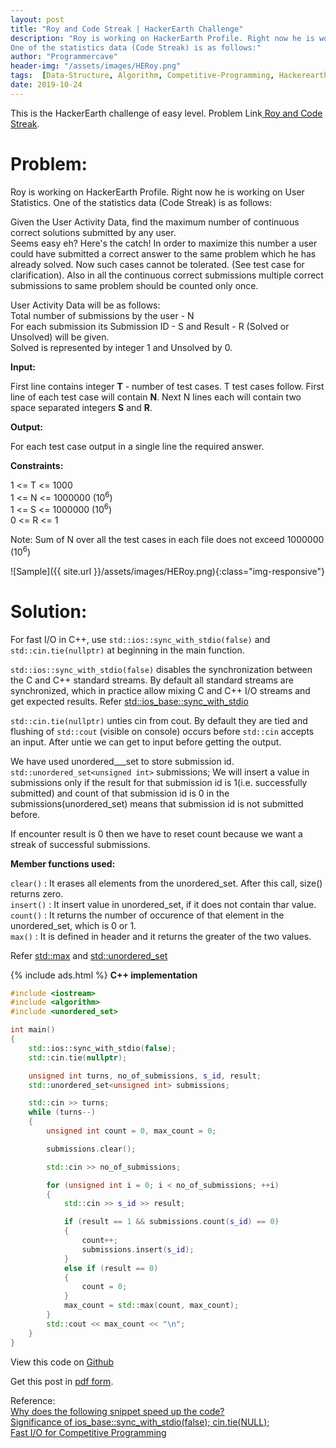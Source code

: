 ```yaml
---
layout: post
title: "Roy and Code Streak | HackerEarth Challenge"
description: "Roy is working on HackerEarth Profile. Right now he is working on User Statistics.
One of the statistics data (Code Streak) is as follows:"
author: "Programmercave"
header-img: "/assets/images/HERoy.png"
tags:  [Data-Structure, Algorithm, Competitive-Programming, Hackerearth, Cpp]
date: 2019-10-24
---
```




This is the HackerEarth challenge of easy level. Problem Link[ Roy and Code Streak](https://www.hackerearth.com/problem/algorithm/roy-and-code-streak/).

# Problem:

Roy is working on HackerEarth Profile. Right now he is working on User Statistics.
One of the statistics data (Code Streak) is as follows:

Given the User Activity Data, find the maximum number of continuous correct solutions submitted by any user.<br/>
Seems easy eh? Here's the catch! In order to maximize this number a user could have submitted a correct answer to the same problem which he has already solved. Now such cases cannot be tolerated. (See test case for clarification). 
Also in all the continuous correct submissions multiple correct submissions to same problem should be counted only once.

User Activity Data will be as follows:<br/>
Total number of submissions by the user - N<br/>
For each submission its Submission ID - S and Result - R (Solved or Unsolved) will be given.<br/>
Solved is represented by integer 1 and Unsolved by 0. <br/>

**Input:**

First line contains integer **T** - number of test cases. T test cases follow. First line of each test case will contain **N**. Next N lines each will contain two space separated integers **S** and **R**.

**Output:**

For each test case output in a single line the required answer.

**Constraints:**

1 <= T <= 1000<br/>
1 <= N <= 1000000 (10<sup>6</sup>)<br/>
1 <= S <= 1000000 (10<sup>6</sup>)<br/>
0 <= R <= 1

Note: Sum of N over all the test cases in each file does not exceed 1000000 (10<sup>6</sup>) 

![Sample]({{ site.url }}/assets/images/HERoy.png){:class="img-responsive"}

# Solution:

For fast I/O in C++, use `std::ios::sync_with_stdio(false)` and `std::cin.tie(nullptr)` at beginning in the main function.

`std::ios::sync_with_stdio(false)` disables the synchronization between the C and C++ standard streams. By default all standard streams are synchronized, which in practice allow mixing C and C++ I/O streams and get expected results. Refer [std::ios_base::sync_with_stdio](https://en.cppreference.com/w/cpp/io/ios_base/sync_with_stdio)

`std::cin.tie(nullptr)` unties cin from cout. By default they are tied and flushing of `std::cout` (visible on console) occurs before `std::cin` accepts an input. After untie we can get to input before getting the output.

We have used unordered___set to store submission id. `std::unordered_set<unsigned int>` submissions; We will insert a value in submissions only if the result for that submission id is 1(i.e. successfully submitted) and count of that submission id is 0 in the submissions(unordered_set) means that submission id is not submitted before.

If encounter result is 0 then we have to reset count because we want a streak of successful submissions.

**Member functions used:**

`clear()` : It erases all elements from the unordered_set. After this call, size() returns zero. <br/>
`insert()` : It insert value in unordered_set, if it does not contain thar value.<br/>
`count()` : It returns the number of occurence of that element in the unordered_set, which is 0 or 1.<br/>
`max()` : It is defined in header <algorithm> and it returns the greater of the two values.<br/>
    
Refer [std::max](https://en.cppreference.com/w/cpp/algorithm/max) and [std::unordered_set](https://en.cppreference.com/w/cpp/container/unordered_set)

{% include ads.html %}
**C++ implementation**

```cpp
#include <iostream>
#include <algorithm>
#include <unordered_set>

int main() 
{
    std::ios::sync_with_stdio(false);
    std::cin.tie(nullptr);

    unsigned int turns, no_of_submissions, s_id, result;
    std::unordered_set<unsigned int> submissions;

    std::cin >> turns;
    while (turns--) 
    {
        unsigned int count = 0, max_count = 0;

        submissions.clear();

        std::cin >> no_of_submissions;

        for (unsigned int i = 0; i < no_of_submissions; ++i) 
        {
            std::cin >> s_id >> result;

            if (result == 1 && submissions.count(s_id) == 0)
            {
                count++;
                submissions.insert(s_id);
            }
            else if (result == 0)
            {
                count = 0;
            }
            max_count = std::max(count, max_count);
        }
        std::cout << max_count << "\n";
    }
}
```

View this code on [Github](https://github.com/{{site.github_username}}/Competitive-Programming/blob/master/Hackerearth/Roy_and_Code_Streak.cpp)

Get this post in [pdf form](https://www.file-up.org/bqcqt9dxgdgp).

Reference:<br/>
[Why does the following snippet speed up the code?](https://stackoverflow.com/questions/48367983/why-does-the-following-snippet-speed-up-the-code)<br/>
[Significance of ios_base::sync_with_stdio(false); cin.tie(NULL);](https://stackoverflow.com/questions/31162367/significance-of-ios-basesync-with-stdiofalse-cin-tienull)<br/>
[Fast I/O for Competitive Programming](https://www.geeksforgeeks.org/fast-io-for-competitive-programming/)<br/>
